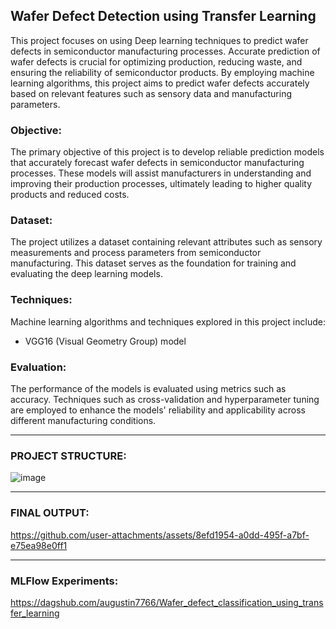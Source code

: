 ## Wafer Defect Detection using Transfer Learning

This project focuses on using Deep learning techniques to predict wafer defects in semiconductor manufacturing processes. Accurate prediction of wafer defects is crucial for optimizing production, reducing waste, and ensuring the reliability of semiconductor products. By employing machine learning algorithms, this project aims to predict wafer defects accurately based on relevant features such as sensory data and manufacturing parameters.

### Objective:
The primary objective of this project is to develop reliable prediction models that accurately forecast wafer defects in semiconductor manufacturing processes. These models will assist manufacturers in understanding and improving their production processes, ultimately leading to higher quality products and reduced costs.

### Dataset:
The project utilizes a dataset containing relevant attributes such as sensory measurements and process parameters from semiconductor manufacturing. This dataset serves as the foundation for training and evaluating the deep learning models.

### Techniques:
Machine learning algorithms and techniques explored in this project include:
- VGG16 (Visual Geometry Group) model

### Evaluation:
The performance of the models is evaluated using metrics such as accuracy. Techniques such as cross-validation and hyperparameter tuning are employed to enhance the models' reliability and applicability across different manufacturing conditions.

---

### PROJECT STRUCTURE:

![image](https://github.com/user-attachments/assets/2601a3a1-10db-4958-bb06-b06f61f0c899)




---

### FINAL OUTPUT:

https://github.com/user-attachments/assets/8efd1954-a0dd-495f-a7bf-e75ea98e0ff1

---

### MLFlow Experiments:
https://dagshub.com/augustin7766/Wafer_defect_classification_using_transfer_learning

